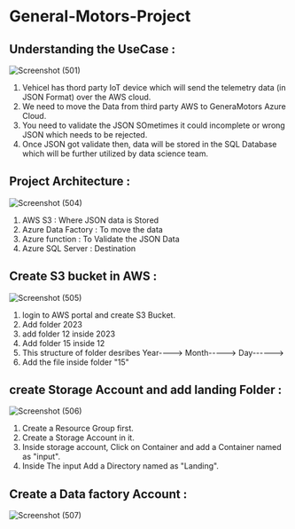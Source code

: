 # General-Motors-Project

## Understanding the UseCase :

![Screenshot (501)](https://github.com/shekharj21/shekharj21/assets/54074505/c05c2615-69b8-49f9-858b-4f068b7b64e5)

1. Vehicel has thord party IoT device which will send the telemetry data (in JSON Format) over the AWS cloud.
2. We need to move the Data from third party AWS to GeneraMotors Azure Cloud.
3. You need to validate the JSON SOmetimes it could incomplete or wrong JSON which needs to be rejected.
4. Once JSON got validate then, data will be stored in the SQL Database which will be further utilized by data science team.


## Project Architecture :
![Screenshot (504)](https://github.com/shekharj21/shekharj21/assets/54074505/28e9998a-9cb4-4eda-9fba-289873de9c84)

1. AWS S3 : Where JSON data is Stored
2. Azure Data Factory : To move the data 
3. Azure function : To Validate the JSON Data
4. Azure SQL Server : Destination

## Create S3 bucket in AWS :

![Screenshot (505)](https://github.com/shekharj21/shekharj21/assets/54074505/3b9424b0-d43e-4530-90d7-464855d47874)

1. login to AWS portal and create S3 Bucket.
2. Add folder 2023
3. add folder 12 inside 2023
4. Add folder 15 inside 12
5. This structure of folder desribes Year----> Month-----> Day------>
6. Add the file inside folder "15"

## create Storage Account and add landing Folder :

![Screenshot (506)](https://github.com/shekharj21/shekharj21/assets/54074505/ae46bb5c-fe51-4fef-b815-260c7a03bf75)


1. Create a Resource Group first.
2. Create a Storage Account in it.
3. Inside storage account, Click on Container and add a Container named as "input".
4. Inside The input Add a Directory named as "Landing".

## Create a Data factory Account :
![Screenshot (507)](https://github.com/shekharj21/shekharj21/assets/54074505/a3b43644-b850-473d-a03f-7911cb069646)
